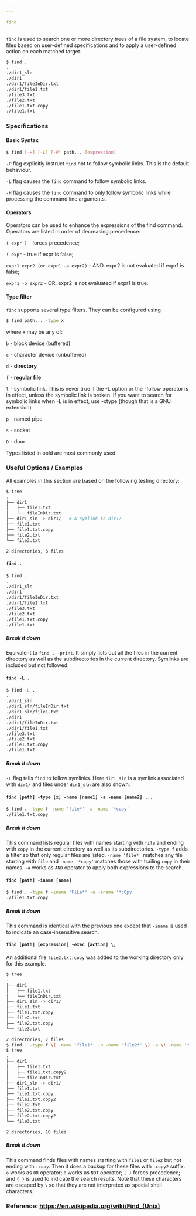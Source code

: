 ```yaml
---
---

find
---
```

`find` is used to search one or more directory trees of a file system, to locate files based on user-defined specifications and to apply a user-defined action on each matched target.

<!-- minimal example -->
~~~ bash
$ find .
.
./dir1_sln
./dir1
./dir1/fileInDir.txt
./dir1/file1.txt
./file3.txt
./file2.txt
./file1.txt.copy
./file1.txt
~~~

<!--more-->

### Specifications

#### Basic Syntax

~~~ bash
$ find [-H] [-L] [-P] path... [expression]
~~~

`-P` flag explicitly instruct `find` not to follow symbolic links. This is the default behaviour.

`-L` flag causes the `find` command to follow symbolic links.

`-H` flag causes the `find` command to only follow symbolic links while processing the command line arguments.

#### Operators

Operators can be used to enhance the expressions of the find command. Operators are listed in order of decreasing precedence:

`( expr )` - forces precedence;

`! expr` - true if expr is false;

`expr1 expr2 (or expr1 -a expr2)` - AND. expr2 is not evaluated if expr1 is false;

`expr1 -o expr2` - OR. expr2 is not evaluated if expr1 is true.

#### Type filter

`find` supports several type filters. They can be configured using

~~~ bash
$ find path... -type x
~~~

where x may be any of:

`b` - block device (buffered)

`c` - character device (unbuffered)

`d` - **directory**

`f` - **regular file**

`l` - symbolic link. This is never true if the -L option or the -follow operator is in effect, unless the symbolic link is broken. If you want to search for symbolic links when -L is in effect, use -xtype (though that is a GNU extension)

`p` - named pipe

`s` - socket

`D` - door

Types listed in bold are most commonly used.

### Useful Options / Examples

All examples in this section are based on the following testing directory:

~~~ bash
$ tree
.
├── dir1
│   ├── file1.txt
│   └── fileInDir.txt
├── dir1_sln -> dir1/	# A symlink to dir1/
├── file1.txt
├── file1.txt.copy
├── file2.txt
└── file3.txt

2 directories, 6 files
~~~

#### `find .`

~~~ bash
$ find .
.
./dir1_sln
./dir1
./dir1/fileInDir.txt
./dir1/file1.txt
./file3.txt
./file2.txt
./file1.txt.copy
./file1.txt
~~~

##### Break it down

Equivalent to `find . -print`. It simply lists out all the files in the current directory as well as the subdirectories in the current directory. Symlinks are included but not followed.

#### `find -L .`

~~~ bash
$ find -L .
.
./dir1_sln
./dir1_sln/fileInDir.txt
./dir1_sln/file1.txt
./dir1
./dir1/fileInDir.txt
./dir1/file1.txt
./file3.txt
./file2.txt
./file1.txt.copy
./file1.txt
~~~

##### Break it down

`-L` flag tells `find` to follow symlinks. Here `dir1_sln` is a symlink associated with `dir1/` and files under `dir1_sln` are also shown.

#### `find [path] -type [x] -name [name1] -a -name [name2] ...`

~~~ bash
$ find . -type f -name 'file*' -a -name '*copy'
./file1.txt.copy
~~~

##### Break it down

This command lists regular files with names starting with `file` and ending with `copy` in the current directory as well as its subdirectories. `-type f` adds a filter so that only regular files are listed. `-name 'file*'` matches any file starting with `file` and `-name '*copy'` matches those with trailing `copy` in their names. `-a` works as `AND` operator to apply both expressions to the search.

#### `find [path] -iname [name]`

~~~ bash
$ find . -type f -iname 'FiLe*' -a -iname '*cOpy'
./file1.txt.copy
~~~

##### Break it down

This command is identical with the previous one except that `-iname` is used to indicate an case-insensitive search.

#### `find [path] [expression] -exec [action] \;`

An additional file `file2.txt.copy` was added to the working directory only for this example.

~~~ bash
$ tree
.
├── dir1
│   ├── file1.txt
│   └── fileInDir.txt
├── dir1_sln -> dir1/
├── file1.txt
├── file1.txt.copy
├── file2.txt
├── file2.txt.copy
└── file3.txt

2 directories, 7 files
$ find . -type f \( -name 'file1*' -o -name 'file2*' \) -a \! -name '*.copy' -exec cp \{\} \{\}.copy2 \;
$ tree                                                                                                   
.
├── dir1
│   ├── file1.txt
│   ├── file1.txt.copy2
│   └── fileInDir.txt
├── dir1_sln -> dir1/
├── file1.txt
├── file1.txt.copy
├── file1.txt.copy2
├── file2.txt
├── file2.txt.copy
├── file2.txt.copy2
└── file3.txt

2 directories, 10 files
~~~

##### Break it down

This command finds files with names starting with `file1` or `file2` but not ending with `.copy`. Then it does a backup for these files with `.copy2` suffix. `-o` works as `OR` operator; `!` works as `NOT` operator; `( )` forces precedence; and `{ }` is used to indicate the search results. Note that these characters are escaped by `\` so that they are not interpreted as special shell characters.

### Reference: https://en.wikipedia.org/wiki/Find_(Unix)